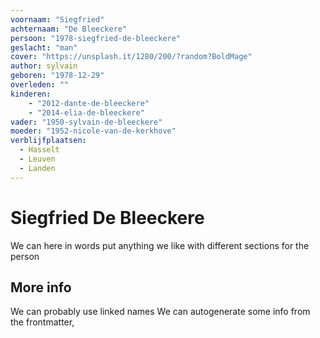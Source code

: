 ```yaml
---
voornaam: "Siegfried"
achternaam: "De Bleeckere"
persoon: "1978-siegfried-de-bleeckere"
geslacht: "man"
cover: "https://unsplash.it/1280/200/?random?BoldMage"
author: sylvain
geboren: "1978-12-29"
overleden: ""
kinderen:
    - "2012-dante-de-bleeckere"
    - "2014-elia-de-bleeckere"
vader: "1950-sylvain-de-bleeckere"
moeder: "1952-nicole-van-de-kerkhove"
verblijfplaatsen:
  - Hasselt
  - Leuven
  - Landen
---
```

# Siegfried De Bleeckere
We can here in words put anything we like
with different sections for the person

## More info
We can probably use linked names 
We can autogenerate some info from the frontmatter,




